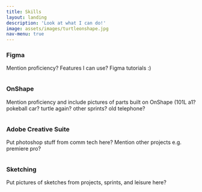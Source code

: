 ```yaml
---
title: Skills
layout: landing
description: 'Look at what I can do!'
image: assets/images/turtleonshape.jpg
nav-menu: true
---
```


<!-- Main -->
<div id="main">

<!-- One -->
<section id="one">
	<div class="inner">

<h3>Figma</h3>
<p>Mention proficiency? Features I can use? Figma tutorials :)</p>
<span class="image fit"><img src="{% link assets/images/merch posters.png %}" alt="" /></span>

<h3>OnShape</h3>
<p>Mention proficiency and include pictures of parts built on OnShape (101L a1? pokeball car? turtle again? other sprints? old telephone?</p>
<span class="image fit"><img src="{% link assets/images/merch posters.png %}" alt="" /></span>

<h3>Adobe Creative Suite</h3>
<p>Put photoshop stuff from comm tech here? Mention other projects e.g. premiere pro?</p>
<span class="image fit"><img src="{% link assets/images/merch posters.png %}" alt="" /></span>

<h3>Sketching</h3>
<p>Put pictures of sketches from projects, sprints, and leisure here?</p>
<span class="image fit"><img src="{% link assets/images/merch posters.png %}" alt="" /></span>
